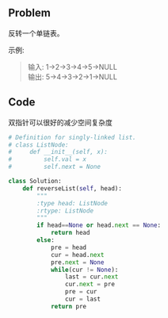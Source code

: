 ## Problem
反转一个单链表。

示例:

> 输入: 1->2->3->4->5->NULL              
> 输出: 5->4->3->2->1->NULL              

## Code
双指针可以很好的减少空间复杂度
```python
# Definition for singly-linked list.
# class ListNode:
#     def __init__(self, x):
#         self.val = x
#         self.next = None

class Solution:
    def reverseList(self, head):
        """
        :type head: ListNode
        :rtype: ListNode
        """
        if head==None or head.next == None:
            return head
        else:
            pre = head
            cur = head.next
            pre.next = None
            while(cur != None):
                last = cur.next
                cur.next = pre
                pre = cur
                cur = last
            return pre
```